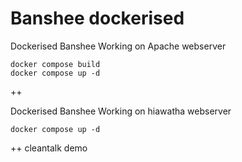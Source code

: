 # Banshee dockerised


Dockerised Banshee Working on Apache webserver
```
docker compose build
docker compose up -d 
```
++

Dockerised Banshee Working on hiawatha webserver
```
docker compose up -d 
```


++ cleantalk demo
